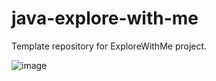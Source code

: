 # java-explore-with-me
Template repository for ExploreWithMe project.


![image](https://user-images.githubusercontent.com/92802270/202913355-363b3250-87f9-42a5-ae68-ca25ad04d440.png)
